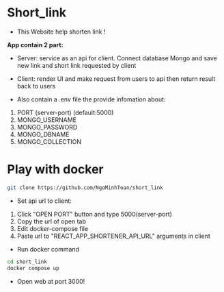 # Short_link
- This Website help shorten link !

**App contain 2 part:**
- Server: service as an api for client. Connect database Mongo and save new link and short link requested by client
- Client: render UI and make request from users to api then return result back to users

- Also contain a .env file the provide infomation about:
1. PORT (server-port) (default:5000)
2. MONGO_USERNAME
3. MONGO_PASSWORD
4. MONGO_DBNAME
4. MONGO_COLLECTION

# Play with docker
```bash
git clone https://github.com/NgoMinhToan/short_link
```
- Set api url to client:
1. Click "OPEN PORT" button and type 5000(server-port)
2. Copy the url of open tab
3. Edit docker-compose file
4. Paste url to "REACT_APP_SHORTENER_API_URL" arguments in client

- Run docker command
```bash
cd short_link
docker compose up
```

- Open web at port 3000!